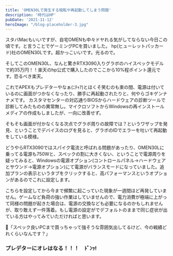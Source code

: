 ```yaml
---
title: 'OMEN30Lで発生する暗転や再起動してしまう問題'
description: '時代はHP'
pubDate: '2021-11-12'
heroImage: "/blog-placeholder-3.jpg"
---
```


スタバMacもいいですが、自宅OMENも中々ドヤれる気がしてならない今日この頃です。と言うことでゲーミングPCを買いました。
hp(ヒューレットパッカード)社のOMEN30Lです。超かっこいいです。光るので。

そしてこのOMEN30L、なんと驚きRTX3090入りグラボのハイスペックモデルで約35万円！！楽天のhp公式で購入したのでここから10%程ポイント還元です。恐るべき楽天。

これでAPEXもプレデターやなぁ(ﾆﾁｬｱ)とほくそ笑むのも束の間、電源は付いているのに画面がつかなくなったり、勝手に再起動されたりと、何やらゴキゲンナナメです。
カスタマセンターの対応通りBIOSからハードウェアの診断ツールで診断してみたものの異常無し。マイクロソフトからWindowsの再インストールメディアの作成もしましたが、一向に改善せず。

そもそも画面が付かなくなる次点でグラボ周りの故障では？というワザップを発見、ということでデバイスのログを見ると、グラボのIDでエラーを吐いて再起動をしている模様。

どうやらRTX3090ではスパイク電流と呼ばれる問題があったり、OMEN30Lに乗ってる電源も750Wと、スペックの割に大きくない、ということで電源周りを疑ってみると、Windowsの電源オプション(コントロールパネル->ハードウェアとサウンド->電源オプション)にて電源がバランスモードになっていました。追加プランの表示というタブをクリックすると、高パフォーマンスというオプションがあるのでこれに設定します。

こちらを設定してから今まで頻繁に起こっていた現象が一週間ほど再発していません。ゲームなど負荷の強い作業はしていませんので、電力消費が極端に上がって同様の問題が起きた場合は、電源の交換なども必要になるのかもしれませんが、取り敢えず一件落着。もし電源の設定がでデフォルトのままで同じ症状が出ている方はやってみていただければと思います。

🤔「スペック良いPCまで買っちゃって強そうな雰囲気出してるけど、今の戦績どれくらいなんです？」

### プレデターにオレはなる！！！　ﾄﾞﾝｯ!